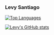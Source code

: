 ### Levy Santiago

[![Top Languages](https://github-readme-stats.vercel.app/api/top-langs/?username=levysantiago&layout=compact&count_private=true&theme=midnight-purple)](https://github.com/levysantiago/github-readme-stats)

[![Levy's GitHub stats](https://github-readme-stats.vercel.app/api?username=levysantiago&count_private=true&show_icons=true&theme=midnight-purple)](https://github.com/levysantiago/github-readme-stats)
